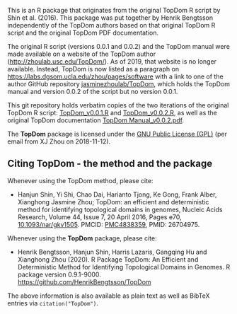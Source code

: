 This is an R package that originates from the original TopDom R script by Shin et al. (2016).  This package was put together by Henrik Bengtsson independently of the TopDom authors based on that original TopDom R script and the original TopDom PDF documentation.

The original R script (versions 0.0.1 and 0.0.2) and the TopDom manual were made available on a website of the TopDom author (http://zhoulab.usc.edu/TopDom/).  As of 2019, that website is no longer available.  Instead, TopDom is now listed as a paragraph on <https://labs.dgsom.ucla.edu/zhou/pages/software> with a link to one of the author GitHub repository [jasminezhoulab/TopDom](https://github.com/jasminezhoulab/TopDom), which holds the TopDom manual and version 0.0.2 of the script but no version 0.0.1.

This git repository holds verbatim copies of the two iterations of the original TopDom R script: [TopDom_v0.0.1.R](https://github.com/HenrikBengtsson/TopDom/tree/0.0.1/R/TopDom.R) and [TopDom_v0.0.2.R](https://github.com/HenrikBengtsson/TopDom/tree/0.0.2/R/TopDom.R), as well as the original TopDom documentation [TopDom Manual_v0.0.2.pdf](https://github.com/HenrikBengtsson/TopDom/blob/0.0.2/docs/TopDom%20Manual_v0.0.2.pdf).

The **TopDom** package is licensed under the [GNU Public License (GPL)](https://www.gnu.org/licenses/gpl.html) (per email from XJ Zhou on 2018-11-12).


## Citing TopDom - the method and the package

Whenever using the TopDom method, please cite:

* Hanjun Shin, Yi Shi, Chao Dai, Harianto Tjong, Ke Gong, Frank Alber, Xianghong Jasmine Zhou; TopDom: an efficient and deterministic method for identifying topological domains in genomes, Nucleic Acids Research, Volume 44, Issue 7, 20 April 2016, Pages e70, [10.1093/nar/gkv1505](https://doi.org/10.1093/nar/gkv1505). PMCID: [PMC4838359](https://www.ncbi.nlm.nih.gov/pmc/articles/PMC4838359/), PMID: 26704975.

Whenever using the **TopDom** package, please cite:

* Henrik Bengtsson, Hanjun Shin, Harris Lazaris, Gangqing Hu and Xianghong Zhou (2020). R Package TopDom: An Efficient and Deterministic Method for Identifying Topological Domains in Genomes. R package version 0.9.1-9000. https://github.com/HenrikBengtsson/TopDom

The above information is also available as plain text as well as BibTeX entries via `citation("TopDom")`.



[R]: https://www.r-project.org/
[TopDom]: https://github.com/HenrikBengtsson/TopDom/
[TopDomData]: https://github.com/HenrikBengtsson/TopDomData/
